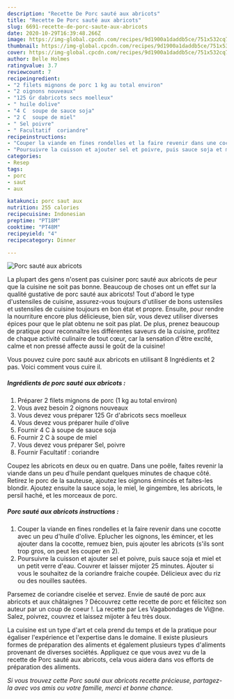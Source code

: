 ```yaml
---
description: "Recette De Porc sauté aux abricots"
title: "Recette De Porc sauté aux abricots"
slug: 6691-recette-de-porc-saute-aux-abricots
date: 2020-10-29T16:39:48.266Z
image: https://img-global.cpcdn.com/recipes/9d1900a1daddb5ce/751x532cq70/porc-saute-aux-abricots-photo-principale-de-la-recette.jpg
thumbnail: https://img-global.cpcdn.com/recipes/9d1900a1daddb5ce/751x532cq70/porc-saute-aux-abricots-photo-principale-de-la-recette.jpg
cover: https://img-global.cpcdn.com/recipes/9d1900a1daddb5ce/751x532cq70/porc-saute-aux-abricots-photo-principale-de-la-recette.jpg
author: Belle Holmes
ratingvalue: 3.7
reviewcount: 7
recipeingredient:
- "2 filets mignons de porc 1 kg au total environ"
- "2 oignons nouveaux"
- "125 Gr dabricots secs moelleux"
- " huile dolive"
- "4 C  soupe de sauce soja"
- "2 C  soupe de miel"
- " Sel poivre"
- " Facultatif  coriandre"
recipeinstructions:
- "Couper la viande en fines rondelles et la faire revenir dans une cocotte avec un peu d&#39;huile d&#39;olive. Eplucher les oignons, les émincer, et les ajouter dans la cocotte, remuez bien, puis ajouter les abricots (s&#39;ils sont trop gros, on peut les couper en 2)."
- "Poursuivre la cuisson et ajouter sel et poivre, puis sauce soja et miel et un petit verre d&#39;eau. Couvrer et laisser mijoter 25 minutes. Ajouter si vous le souhaitez de la coriandre fraiche coupée. Délicieux avec du riz ou des nouilles sautées."
categories:
- Resep
tags:
- porc
- saut
- aux

katakunci: porc saut aux 
nutrition: 255 calories
recipecuisine: Indonesian
preptime: "PT18M"
cooktime: "PT48M"
recipeyield: "4"
recipecategory: Dinner

---
```



![Porc sauté aux abricots](https://img-global.cpcdn.com/recipes/9d1900a1daddb5ce/751x532cq70/porc-saute-aux-abricots-photo-principale-de-la-recette.jpg)

La plupart des gens n'osent pas cuisiner porc sauté aux abricots de peur que la cuisine ne soit pas bonne. Beaucoup de choses ont un effet sur la qualité gustative de porc sauté aux abricots! Tout d'abord le type d'ustensiles de cuisine, assurez-vous toujours d'utiliser de bons ustensiles et ustensiles de cuisine toujours en bon état et propre. Ensuite, pour rendre la nourriture encore plus délicieuse, bien sûr, vous devez utiliser diverses épices pour que le plat obtenu ne soit pas plat. De plus, prenez beaucoup de pratique pour reconnaître les différentes saveurs de la cuisine, profitez de chaque activité culinaire de tout cœur, car la sensation d'être excité, calme et non pressé affecte aussi le goût de la cuisine!

<!--inarticleads1-->

Vous pouvez cuire porc sauté aux abricots en utilisant 8 Ingrédients et 2 pas. Voici comment vous cuire il.

##### Ingrédients de porc sauté aux abricots :

1. Préparer 2 filets mignons de porc (1 kg au total environ)
1. Vous avez besoin 2 oignons nouveaux
1. Vous devez vous préparer 125 Gr d&#39;abricots secs moelleux
1. Vous devez vous préparer  huile d&#39;olive
1. Fournir 4 C à soupe de sauce soja
1. Fournir 2 C à soupe de miel
1. Vous devez vous préparer  Sel, poivre
1. Fournir  Facultatif : coriandre


Coupez les abricots en deux ou en quatre. Dans une poêle, faites revenir la viande dans un peu d&#39;huile pendant quelques minutes de chaque côté. Retirez le porc de la sauteuse, ajoutez les oignons émincés et faites-les blondir. Ajoutez ensuite la sauce soja, le miel, le gingembre, les abricots, le persil haché, et les morceaux de porc. 

<!--inarticleads2-->

##### Porc sauté aux abricots instructions :

1. Couper la viande en fines rondelles et la faire revenir dans une cocotte avec un peu d&#39;huile d&#39;olive. Eplucher les oignons, les émincer, et les ajouter dans la cocotte, remuez bien, puis ajouter les abricots (s&#39;ils sont trop gros, on peut les couper en 2).
1. Poursuivre la cuisson et ajouter sel et poivre, puis sauce soja et miel et un petit verre d&#39;eau. Couvrer et laisser mijoter 25 minutes. Ajouter si vous le souhaitez de la coriandre fraiche coupée. Délicieux avec du riz ou des nouilles sautées.


Parsemez de coriandre ciselée et servez. Envie de sauté de porc aux abricots et aux châtaignes ? Découvrez cette recette de porc et félicitez son auteur par un coup de coeur !. La recette par Les Vagabondages de Vi@ne. Salez, poivrez, couvrez et laissez mijoter à feu très doux. 

<!--inarticleads1-->

<p>
La cuisine est un type d'art et cela prend du temps et de la pratique pour égaliser l'expérience et l'expertise dans le domaine. Il existe plusieurs formes de préparation des aliments et également plusieurs types d'aliments provenant de diverses sociétés. Appliquez ce que vous avez vu de la recette de Porc sauté aux abricots, cela vous aidera dans vos efforts de préparation des aliments.
</p>

<p>
<i>Si vous trouvez cette Porc sauté aux abricots recette précieuse, partagez-la avec vos amis ou votre famille, merci et bonne chance.</i>
</p>
